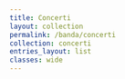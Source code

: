 ```yaml
---
title: Concerti
layout: collection
permalink: /banda/concerti
collection: concerti
entries_layout: list
classes: wide
---
```

